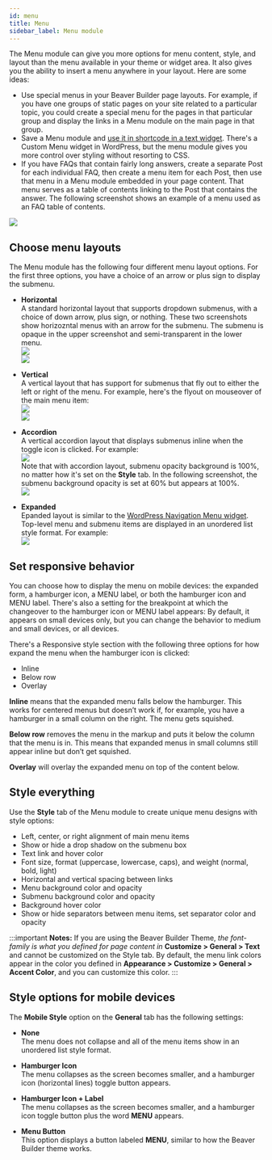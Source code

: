 ```yaml
---
id: menu
title: Menu
sidebar_label: Menu module
---
```


The Menu module can give you more options for menu content, style, and layout
than the menu available in your theme or widget area. It also gives you the
ability to insert a menu anywhere in your layout. Here are some ideas:

  * Use special menus in your Beaver Builder page layouts. For example, if you have one groups of static pages on your site related to a particular topic, you could create a special menu for the pages in that particular group and display the links in a Menu module on the main page in that group.
  * Save a Menu module and [use it in shortcode in a text widget](/beaver-builder/advanced-builder-techniques/shortcodes/use-shortcodes-in-your-layouts#add-beaver-builder-shortcode-to-a-wordpress-text-widget.md). There's a Custom Menu widget in WordPress, but the menu module gives you more control over styling without resorting to CSS.
  * If you have FAQs that contain fairly long answers, create a separate Post for each individual FAQ, then create a menu item for each Post, then use that menu in a Menu module embedded in your page content. That menu serves as a table of contents linking to the Post that contains the answer. The following screenshot shows an example of a menu used as an FAQ table of contents.

![](/img/menu-module-1.jpg)

##  Choose menu layouts

The Menu module has the following four different menu layout options. For the
first three options, you have a choice of an arrow or plus sign to display the
submenu.

  * **Horizontal**  
A standard horizontal layout that supports dropdown submenus, with a choice of
down arrow, plus sign, or nothing. These two screenshots show horizozntal
menus with an arrow for the submenu. The submenu is opaque in the upper
screenshot and semi-transparent in the lower menu.  
![](/img/menu-module-2.png)  
![](/img/menu-module-3.png)

  * **Vertical**  
A vertical layout that has support for submenus that fly out to either the
left or right of the menu. For example, here's the flyout on mouseover of the
main menu item:  
![](/img/menu-module-4.png)  
![](/img/menu-module-5.png)

  * **Accordion**  
A vertical accordion layout that displays submenus inline when the toggle icon
is clicked. For example:  
![](/img/menu-module-6.png)  
Note that with accordion layout, submenu opacity background is 100%, no matter
how it's set on the **Style** tab. In the following screenshot, the submenu
background opacity is set at 60% but appears at 100%.  
![](/img/menu-module-7.png)

  * **Expanded**  
Epanded layout is similar to the [WordPress Navigation Menu widget](https://en.support.wordpress.com/widgets/navigation-menu-widget/).
Top-level menu and submenu items are displayed in an unordered list style
format. For example:  
![](/img/menu-module-8.png)

## Set responsive behavior

You can choose how to display the menu on mobile devices: the expanded form, a
hamburger icon, a MENU label, or both the hamburger icon and MENU label.
There's also a setting for the breakpoint at which the changeover to the
hamburger icon or MENU label appears: By default, it appears on small devices
only, but you can change the behavior to medium and small devices, or all
devices.

There's a Responsive style section with the following three options for how
expand the menu when the hamburger icon is clicked:

  * Inline
  * Below row
  * Overlay

**Inline** means that the expanded menu falls below the hamburger. This works
for centered menus but doesn’t work if, for example, you have a hamburger in a
small column on the right. The menu gets squished.

**Below row** removes the menu in the markup and puts it below the column that
the menu is in. This means that expanded menus in small columns still appear
inline but don’t get squished.

**Overlay** will overlay the expanded menu on top of the content below.

## Style everything

Use the **Style** tab of the Menu module to create unique menu designs with
style options:

  * Left, center, or right alignment of main menu items
  * Show or hide a drop shadow on the submenu box
  * Text link and hover color
  * Font size, format (uppercase, lowercase, caps), and weight (normal, bold, light)
  * Horizontal and vertical spacing between links
  * Menu background color and opacity
  * Submenu background color and opacity
  * Background hover color
  * Show or hide separators between menu items, set separator color and opacity

:::important **Notes:**
If you are using the Beaver Builder Theme, _the font-family is what
you defined for page content in_ **Customize > General > Text** and cannot be
customized on the Style tab. By default, the menu link colors appear in the
color you defined in **Appearance > Customize > General > Accent Color**, and
you can customize this color.
:::

## Style options for mobile devices

The **Mobile Style** option on the **General** tab has the following settings:

  * **None**  
The menu does not collapse and all of the menu items show in an unordered
list style format.

  * **Hamburger Icon**  
The menu collapses as the screen becomes smaller, and a hamburger icon
(horizontal lines) toggle button appears.

  * **Hamburger Icon + Label**  
The menu collapses as the screen becomes smaller, and a hamburger icon toggle
button plus the word **MENU** appears.

  * **Menu Button**  
This option displays a button labeled **MENU**, similar to how the Beaver
Builder theme works.
